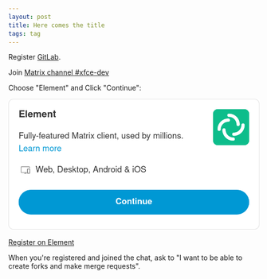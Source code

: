 ```yaml
---
layout: post
title: Here comes the title
tags: tag
---
```


Register [GitLab](https://gitlab.xfce.org/).

Join [Matrix channel #xfce-dev](https://matrix.to/#/#xfce-dev:matrix.org)

Choose "Element" and Click "Continue":

![](https://raw.githubusercontent.com/ikem-krueger/ikem-krueger.github.io/master/_drafts/2024-02-27-here-comes-the-title/Screenshot%202024-02-27%20at%2015-56-44%20You're%20invited%20to%20talk%20on%20Matrix.png)

[Register on Element](https://app.element.io/#/register)

When you're registered and joined the chat, ask to "I want to be able to create forks and make merge requests".

